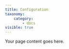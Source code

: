 ```yaml
---
title: Configuration
taxonomy:
    category:
        - docs
visible: true
---
```


Your page content goes here.